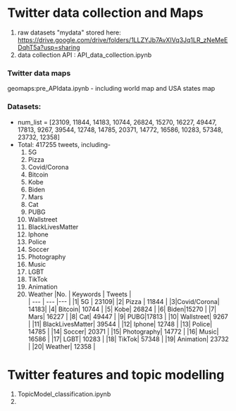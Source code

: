 # Twitter data collection and Maps
1. raw datasets "mydata" stored here: https://drive.google.com/drive/folders/1LLZYJb7AvXIVq3Jq1LR_zNeMeEDqhT5a?usp=sharing
2. data collection API : API_data_collection.ipynb
### Twitter data maps
geomaps:pre_APIdata.ipynb - including world map and USA states map
### Datasets: 
  * num_list = [23109, 11844, 14183, 10744, 26824, 15270, 16227, 49447, 17813, 9267,
            39544, 12748, 14785, 20371, 14772, 16586, 10283, 57348, 23732, 12358]          
  * Total: 417255 tweets, including-
    1. 5G 
    2. Pizza 
    3. Covid/Corona
    4. Bitcoin
    5. Kobe
    6. Biden
    7. Mars
    8. Cat
    9. PUBG
    10. Wallstreet
    11. BlackLivesMatter
    12. Iphone
    13. Police
    14. Soccer
    15. Photography
    16. Music
    17. LGBT
    18. TikTok
    19. Animation
    20. Weather
    |No. | Keywords | Tweets |  
    | --- | --- |--- |
    |1| 5G | 23109|
    |2| Pizza | 11844 |
    |3|Covid/Corona| 14183|
    |4| Bitcoin| 10744   |
    |5| Kobe| 26824   |
    |6| Biden|15270   |
    |7| Mars| 16227  |
    |8| Cat| 49447   |
    |9| PUBG|17813  |
    |10| Wallstreet| 9267    |
    |11| BlackLivesMatter| 39544  |
    |12| Iphone| 12748  |
    |13| Police| 14785  |
    |14| Soccer| 20371   |
    |15| Photography| 14772 |
    |16| Music| 16586  |
    |17| LGBT| 10283  |
    |18| TikTok| 57348  |
    |19| Animation| 23732 |
    |20| Weather| 12358  |


# Twitter features and topic modelling
1. TopicModel_classification.ipynb
2. 

